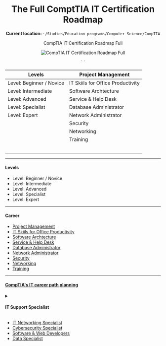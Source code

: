 <div align="center">

# The Full ComptTIA IT Certification Roadmap 

**Current location:** `~/Studies/Education programs/Computer Science/CompTIA`

CompTIA IT Certification Roadmap Full

![CompTIA IT Certification Roadmap Full](https://user-images.githubusercontent.com/51442719/166006768-719962ad-e515-478c-a827-dc93dca21ea7.jpeg)

  <table>
<thead>
  <tr>
    <th>Levels</th>
    <th>Project Management</th>
  </tr>
</thead>
<tbody>
  <tr>
    <td>Level: Beginner / Novice</td>
    <td>IT Skiils for Office Productivity</td>
  </tr>
  <tr>
    <td>Level: Intermediate</td>
    <td>Software Archtecture</td>
  </tr>
  <tr>
    <td>Level: Advanced</td>
    <td>Service &amp; Help Desk</td>
  </tr>
  <tr>
    <td>Level: Specialist</td>
    <td>Database Administrator</td>
  </tr>
  <tr>
    <td>Level: Expert</td>
    <td>Network Administrator</td>
  </tr>
  <tr>
    <td></td>
    <td>Security</td>
  </tr>
  <tr>
    <td></td>
    <td>Networking</td>
  </tr>
  <tr>
    <td></td>
    <td>Training</td>
  </tr>
`  <tr>
    <td></td>
    <td></td>
  </tr>
  <tr>
    <td></td>
    <td></td>
  </tr>
  <tr>
    <td></td>
    <td></td>
  </tr>
  <tr>
    <td></td>
    <td></td>
  </tr>
  <tr>
    <td></td>
    <td></td>
  </tr>
`  
</tbody>
</table>
</div>

  
---

#### Levels
- Level: Beginner / Novice 
- Level: Intermediate 
- Level: Advanced
- Level: Specialist 
- Level: Expert

---

#### Career
- [Project Management]()
- [IT Skiils for Office Productivity]()
- [Software Archtecture]()
- [Service & Help Desk]()
- [Database Administrator]()
- [Network Administrator]()
- [Security]()
- [Networking]()
- [Training]()


---
#### [CompTIA's IT career path planning](https://www.comptia.org/content/it-careers-path-roadmap)
<details>
  <summary>
    <h4> IT Support Specialist</h4>
  </summary>
<div>
  <div>
    <h5>IT Support Specialist</h5>
    <div>
      <p>What does an IT Support Specialist do?</p>
      <p>IT Support Specialists install software, set up computer workspaces, and solve technical issues that arise on a day-to-day basis.</p>
      <p>Median National Salary*:</p>
      <span>$50,981</span>
      <p>Annual Job Postings*:</p>
      <span>230,000+</span>
      <p>Expected Job Growth*:</p>
      <span>Learn More</a>
    </div>
  </div>
</div>
</details>  

- [IT Networking Specialist]()
- [Cybersecurity Specialist]()
- [Software & Web Developers]()
- [Data Specialist]()
